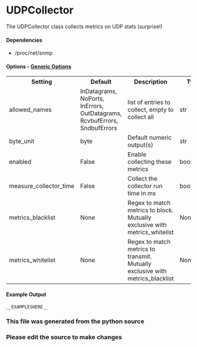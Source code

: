 UDPCollector
=====

The UDPCollector class collects metrics on UDP stats (surprise!)

#### Dependencies

 * /proc/net/snmp


#### Options - [Generic Options](Configuration)

<table><tr><th>Setting</th><th>Default</th><th>Description</th><th>Type</th></tr>
<tr><td>allowed_names</td><td>InDatagrams, NoPorts, InErrors, OutDatagrams, RcvbufErrors, SndbufErrors</td><td>list of entries to collect, empty to collect all</td><td>str</td></tr>
<tr><td>byte_unit</td><td>byte</td><td>Default numeric output(s)</td><td>str</td></tr>
<tr><td>enabled</td><td>False</td><td>Enable collecting these metrics</td><td>bool</td></tr>
<tr><td>measure_collector_time</td><td>False</td><td>Collect the collector run time in ms</td><td>bool</td></tr>
<tr><td>metrics_blacklist</td><td>None</td><td>Regex to match metrics to block. Mutually exclusive with metrics_whitelist</td><td>NoneType</td></tr>
<tr><td>metrics_whitelist</td><td>None</td><td>Regex to match metrics to transmit. Mutually exclusive with metrics_blacklist</td><td>NoneType</td></tr>
</table>

#### Example Output

```
__EXAMPLESHERE__
```

### This file was generated from the python source
### Please edit the source to make changes

